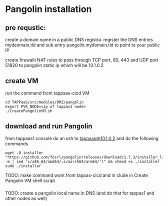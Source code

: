 # Pangolin installation

## pre requstic:

create a domain name in a public DNS registra. 
register the DNS entries mydeomain.tld and sub entry pangolin.mydomain.tld to point to your public IP

create firewallt NAT rules to pass through TCP port, 80, 443 and UDP port 51820 to pangolin static ip which will be 10.1.0.2

## create VM

run the command from tappaas-cicd VM 

```
cd TAPPaaS/src/modules/DMZ/pangolin
export PVE_NODE=<ip of tappas1 node>
./CreatePangolinVM.sh
```

## download and run Pangolin

from tappaas1 console do an ssh to tappaas@10.1.0.2 and do the following commands 

```
wget -O installer "https://github.com/fosrl/pangolin/releases/download/1.7.3/installer_linux_$(uname -m | sed 's/x86_64/amd64/;s/aarch64/arm64/')" && chmod +x ./installer
sudo ./installer
```

TODO: make command work from tappas-cicd and in clude in Create Pangolin VM shell script

###

TODO: create a pangolin local name in DNS (and do that for tappas1 and other nodes as well)
